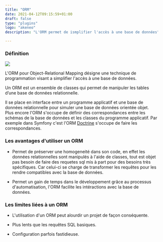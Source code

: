 ```yaml
---
title: "ORM"
date: 2021-04-12T09:15:59+01:00
draft: false
type: "plugins"
logo: "akeneo"
description: "L'ORM permet de ismplifier l'accès à une base de données"

---
```


### Définition
<img style="max-height: 225px" src="https://www.developpez.net/forums/attachments/p474863d1/a/a/a"/>

L'ORM pour Object-Relational Mapping désigne une technique
de programmation visant a simplifier l'accès à une base de données.

Un ORM est un ensemble de classes qui permet de manipuler les tables
d’une base de données relationnelle.

Il se place en interface entre un programme applicatif et
une base de données relationnelle pour simuler une base de données
orientée objet. Plus encore l'ORM s'occupe de définir des correspondances
entre les schémas de la base de données et les classes du programme
applicatif. Par exemple dans Symfony c'est l'ORM [Doctrine](https://symfony.com/doc/current/doctrine.html)
s'occupe de faire les correspondances.

### Les avantages d'utiliser un ORM

- Permet de préserver une homogeneité dans son code, en effet les données
  relationnelles sont manipulés à l'aide de classes, tout est objet
  pas besoin de faire des requetes sql mis à part pour des besoins
  très spécifiques. Car celui-ci se charge de transformer
  les requêtes pour les rendre compatibles avec la base de données.

- Permet un gain de temps dans le développement grâce au processus
  d'automatisation, l'ORM facilite les intéractions avec la base de
  données.

### Les limites liées à un ORM

- L'utilisation d'un ORM peut alourdir un projet de façon
  conséquente.

- Plus lents que les requêtes SQL basiques.

- Configuration parfois fastidieuse.

